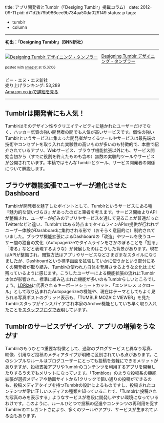 title: アプリ開発者とTumblr（「Desiging Tumblr」掲載コラム）
date: 2012-09-11
pid: d71d2b79b986cee9b734aa50da029149
status: p
tags:
- tumblr
- column
---

**初出：「Designing Tumblr」（BNN新社）**

---- 

<div class="amazlet-box" style="margin-bottom:0px;"><div class="amazlet-image" style="float:left;margin:0px 12px 1px 0px;"><a href="http://www.amazon.co.jp/exec/obidos/ASIN/4861008301/dotimpact-22/ref=nosim/" name="amazletlink" target="_blank"><img src="http://ecx.images-amazon.com/images/I/41l1o7VGlPL._SL160_.jpg" alt="Designing Tumblr デザイニング・タンブラー" style="border: none;" /></a></div><div class="amazlet-info" style="line-height:120%; margin-bottom: 10px"><div class="amazlet-name" style="margin-bottom:10px;line-height:120%"><a href="http://www.amazon.co.jp/exec/obidos/ASIN/4861008301/dotimpact-22/ref=nosim/" name="amazletlink" target="_blank">Designing Tumblr デザイニング・タンブラー</a><div class="amazlet-powered-date" style="font-size:80%;margin-top:5px;line-height:120%">posted with <a href="http://www.amazlet.com/" title="amazlet" target="_blank">amazlet</a> at 15.07.06</div></div><div class="amazlet-detail"><br />ビー・エヌ・エヌ新社 <br />売り上げランキング: 53,289<br /></div><div class="amazlet-sub-info" style="float: left;"><div class="amazlet-link" style="margin-top: 5px"><a href="http://www.amazon.co.jp/exec/obidos/ASIN/4861008301/dotimpact-22/ref=nosim/" name="amazletlink" target="_blank">Amazon.co.jpで詳細を見る</a></div></div></div><div class="amazlet-footer" style="clear: left"></div></div>

---- 

## Tumblrは開発者にも人気！

Tumblrはそのデザイン性やクリエイティビティに魅かれたユーザーだけでなく、ハッカー気質の強い開発者の間でも人気が高いサービスです。個性の強いTumblrというサービスに集まった開発者がつくるツールやサービスは最先端の技術やコンセプトを取り入れた実験性の高いものが多いのも特徴的で、本書で紹介されているアプリ、Webサービス、ブラウザ機能拡張以外にも、サービス開始当初から（すでに役割を終えたものも含め）無数の実験的ツールやサービスが公開されています。本稿ではそんなTumblrとツール、サービス開発者の関係について解説します。

## ブラウザ機能拡張でユーザーが進化させたDashboard

Tumblrが開発者を魅了したポイントとして、Tumblrというサービスにある種『魅力的な使いづらさ』があったのだと筆者を考えます。サービス開始よりAPIが整備され、ユーザーが好みのアプリやサービスを通して見ることが普通だったTwitterなどと違い、Tumblrではある時点までタイムラインAPIの提供が行われずユーザー体験がDashboardに集約される形で（おそらく意図的に）制約されていました。ブラウザ機能拡張によるDashboardの「改造」やツールを使うユーザー間の独自の文化（Autopagerizeでタイムラインをさかのぼることを「掘る」「潜る」などと表現するような）が発展したのはこうした背景があります。現在はAPIが整備され、閲覧方法はアプリやサービスなどさまざまなスタイルになりましたが、Dashboardという標準画面を拡張していかに使うかという部分に多くの開発者が取り組み、Tumblrの使われ方自体を発展させるような文化はまだ残っているように感じます。こうしたユーザーによる機能拡張の流れにTumblr本体が影響され、標準に組み込まれた機能が多いのもTumblrらしいところでしょう。[LDRize][1]に代表されるキーボードショートカット、「エンドレス スクロール」として取り込まれたAutopagerizeの機能や、現在はテーマとしてもよく見られる写真ポストのグリッド表示も、「TUMBLR MOZAIC VIEWER」を見たTumblrスタッフがインスパイアされ本家のArchve機能としていち早く取り入れたことを[スタッフブログで表明][2]しています。

## Tumblrのサービスデザインが、アプリの増殖をうながす

Tumblrのもうひとつ重要な特徴として、通常のブログサービスと異なり写真、映像、引用など投稿のメディアタイプが明確に区別されている点があります。このシンプルなルールはブログユーザーにとっても投稿を気軽にできるメリットがありますが、投稿支援アプリやTumblrのコンテンツを利用するアプリを開発したりするうえでもメリットになっています。「Tombloo」のような投稿系の機能拡張が選択メディアや動画サイトから1クリックで狙い通りの投稿ができるのも、投稿メディアタイプを持つTumblrの設計によるものですし、投稿されたコンテンツが常に正しいメディアの種類を知っていることで、「Tumblrに投稿された写真のみを表示する」ようなサービスが格段に開発しやすい環境になっているわけです。このように、ルールひとつで投稿の促進やコンテンツの再利用を促すTumblerのエレガントさにより、多くのツールやアプリ、サービスが生まれている面もあります。

[1]:	http://white.s151.xrea.com/wiki/index.php?script%2FLDRize
[2]:	http://staff.tumblr.com/post/561122371/new-archives